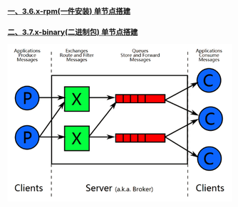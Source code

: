 ### [一、3.6.x-rpm(一件安装) 单节点搭建][1]
### [二、3.7.x-binary(二进制包) 单节点搭建][2]
![image](https://github.com/firechiang/mq-test/blob/master/rabbitmq/image/rabbitmq-structure.png)

[1]: https://github.com/firechiang/mq-test/tree/master/rabbitmq/docs/rpm-single-node.md
[2]: https://github.com/firechiang/mq-test/tree/master/rabbitmq/docs/centos-single-node.md